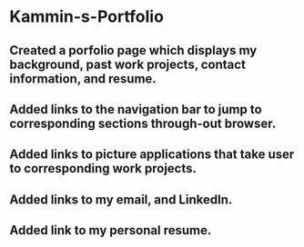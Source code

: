# Kammin-s-Portfolio
## Created a porfolio page which displays my background, past work projects, contact information, and resume.
## Added links to the navigation bar to jump to corresponding sections through-out browser.
## Added links to picture applications that take user to corresponding work projects.
## Added links to my email, and LinkedIn.
## Added link to my personal resume.

